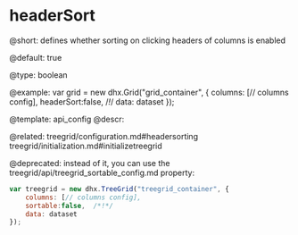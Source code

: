 headerSort
=============

@short: 
defines whether sorting on clicking headers of columns is enabled


@default:
true


@type: boolean

@example: 
var grid = new dhx.Grid("grid_container", {
	columns: [// columns config],
	headerSort:false,  /*!*/
	data: dataset
});


@template:	api_config
@descr: 

@related: treegrid/configuration.md#headersorting
treegrid/initialization.md#initializetreegrid

@deprecated: instead of it, you can use the treegrid/api/treegrid_sortable_config.md property:

~~~js
var treegrid = new dhx.TreeGrid("treegrid_container", {
	columns: [// columns config],
	sortable:false,  /*!*/
	data: dataset
});
~~~